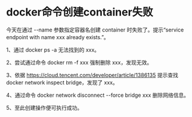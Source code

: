 # docker命令创建container失败

今天在通过 --name 参数指定容器名创建 container 时失败了。提示“service endpoint with name xxx already exists.”。

1、通过 docker ps -a 无法找到的 xxx。

2、尝试通过命令 docker rm -f xxx 强制删除 xxx，发现无效。

3、依据 https://cloud.tencent.com/developer/article/1386135 提示查找 docker network inspect bridge，发现了 xxx。

4、通过命令 docker network disconnect --force bridge xxx 删除网络信息。

5、至此创建操作便可执行成功。